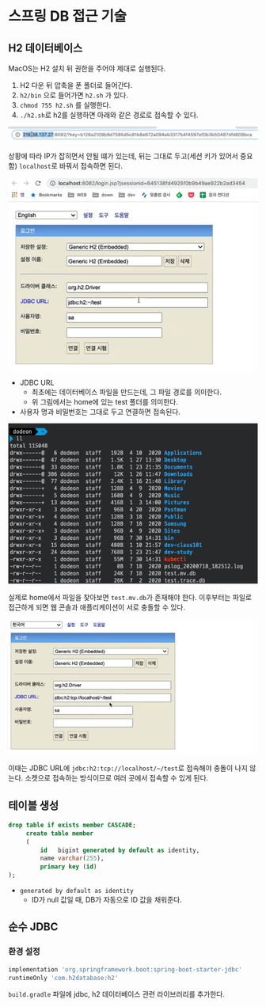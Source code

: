 # 스프링 DB 접근 기술

## H2 데이터베이스

MacOS는 H2 설치 뒤 권한을 주어야 제대로 실행된다.

1. H2 다운 뒤 압축을 푼 폴더로 들어간다.
2. `h2/bin` 으로 들어가면 `h2.sh` 가 있다.
3. `chmod 755 h2.sh` 를 실행한다.
4. `./h2.sh`로 h2를 실행하면 아래와 같은 경로로 접속할 수 있다.

![](../../.gitbook/assets/kimyounghan-spring-introduction/06/_2021-01-27__1.25.00.png)

상황에 따라 IP가 잡히면서 안될 떄가 있는데, 뒤는 그대로 두고(세션 키가 있어서 중요함) `localhost`로 바꿔서 접속하면 된다.

![](../../.gitbook/assets/kimyounghan-spring-introduction/06/_2021-01-27__1.27.20.png)

- JDBC URL
    - 최초에는 데이터베이스 파일을 만드는데, 그 파일 경로를 의미한다.
    - 위 그림에서는 home에 있는 test 폴더를 의미한다.
- 사용자 명과 비밀번호는 그대로 두고 연결하면 접속된다.

![](../../.gitbook/assets/kimyounghan-spring-introduction/06/_2021-01-27__1.32.15.png)

실제로 home에서 파일을 찾아보면 `test.mv.db`가 존재해야 한다. 이후부터는 파일로 접근하게 되면 웹 콘솔과 애플리케이션이 서로 충돌할 수 있다. 

![](../../.gitbook/assets/kimyounghan-spring-introduction/06/_2021-01-27__1.34.14.png)

이때는 JDBC URL에 `jdbc:h2:tcp://localhost/~/test`로 접속해야 충돌이 나지 않는다. 소켓으로 접속하는 방식이므로 여러 곳에서 접속할 수 있게 된다.

## 테이블 생성

```sql
drop table if exists member CASCADE;
     create table member
     (
         id   bigint generated by default as identity,
         name varchar(255),
         primary key (id)
);
```

- `generated by default as identity`
    - ID가 null 값일 때, DB가 자동으로 ID 값을 채워준다.
    
## 순수 JDBC

### 환경 설정

```groovy
implementation 'org.springframework.boot:spring-boot-starter-jdbc'
runtimeOnly 'com.h2database:h2'
```

`build.gradle` 파일에 jdbc, h2 데이터베이스 관련 라이브러리를 추가한다.
